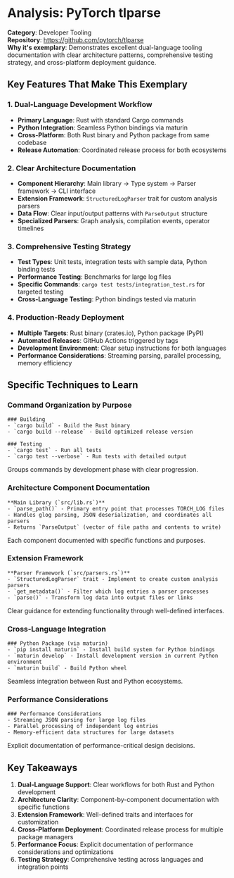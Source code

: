 # Analysis: PyTorch tlparse

**Category**: Developer Tooling  
**Repository**: https://github.com/pytorch/tlparse  
**Why it's exemplary**: Demonstrates excellent dual-language tooling documentation with clear architecture patterns, comprehensive testing strategy, and cross-platform deployment guidance.

## Key Features That Make This Exemplary

### 1. **Dual-Language Development Workflow**
- **Primary Language**: Rust with standard Cargo commands
- **Python Integration**: Seamless Python bindings via maturin
- **Cross-Platform**: Both Rust binary and Python package from same codebase
- **Release Automation**: Coordinated release process for both ecosystems

### 2. **Clear Architecture Documentation**
- **Component Hierarchy**: Main library → Type system → Parser framework → CLI interface
- **Extension Framework**: `StructuredLogParser` trait for custom analysis parsers
- **Data Flow**: Clear input/output patterns with `ParseOutput` structure
- **Specialized Parsers**: Graph analysis, compilation events, operator timelines

### 3. **Comprehensive Testing Strategy**
- **Test Types**: Unit tests, integration tests with sample data, Python binding tests
- **Performance Testing**: Benchmarks for large log files
- **Specific Commands**: `cargo test tests/integration_test.rs` for targeted testing
- **Cross-Language Testing**: Python bindings tested via maturin

### 4. **Production-Ready Deployment**
- **Multiple Targets**: Rust binary (crates.io), Python package (PyPI)
- **Automated Releases**: GitHub Actions triggered by tags
- **Development Environment**: Clear setup instructions for both languages
- **Performance Considerations**: Streaming parsing, parallel processing, memory efficiency

## Specific Techniques to Learn

### Command Organization by Purpose
```
### Building
- `cargo build` - Build the Rust binary
- `cargo build --release` - Build optimized release version

### Testing
- `cargo test` - Run all tests
- `cargo test --verbose` - Run tests with detailed output
```
Groups commands by development phase with clear progression.

### Architecture Component Documentation
```
**Main Library (`src/lib.rs`)**
- `parse_path()` - Primary entry point that processes TORCH_LOG files
- Handles glog parsing, JSON deserialization, and coordinates all parsers
- Returns `ParseOutput` (vector of file paths and contents to write)
```
Each component documented with specific functions and purposes.

### Extension Framework
```
**Parser Framework (`src/parsers.rs`)**
- `StructuredLogParser` trait - Implement to create custom analysis parsers
- `get_metadata()` - Filter which log entries a parser processes
- `parse()` - Transform log data into output files or links
```
Clear guidance for extending functionality through well-defined interfaces.

### Cross-Language Integration
```
### Python Package (via maturin)
- `pip install maturin` - Install build system for Python bindings
- `maturin develop` - Install development version in current Python environment
- `maturin build` - Build Python wheel
```
Seamless integration between Rust and Python ecosystems.

### Performance Considerations
```
### Performance Considerations
- Streaming JSON parsing for large log files
- Parallel processing of independent log entries
- Memory-efficient data structures for large datasets
```
Explicit documentation of performance-critical design decisions.

## Key Takeaways

1. **Dual-Language Support**: Clear workflows for both Rust and Python development
2. **Architecture Clarity**: Component-by-component documentation with specific functions
3. **Extension Framework**: Well-defined traits and interfaces for customization
4. **Cross-Platform Deployment**: Coordinated release process for multiple package managers
5. **Performance Focus**: Explicit documentation of performance considerations and optimizations
6. **Testing Strategy**: Comprehensive testing across languages and integration points